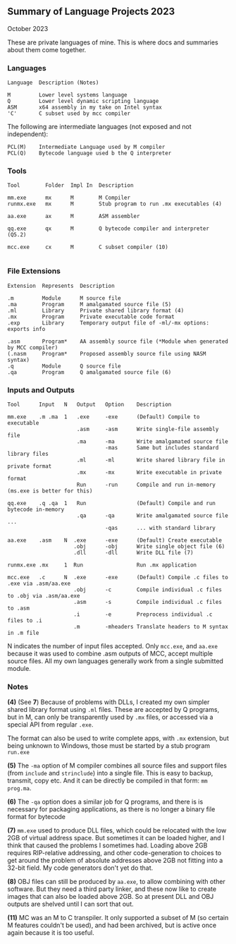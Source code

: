 ## Summary of Language Projects 2023

October 2023

These are private languages of mine. This is where docs and summaries about them come together.

### Languages
```
Language  Description (Notes)

M         Lower level systems language
Q         Lower level dynamic scripting language
ASM       x64 assembly in my take on Intel syntax
'C'       C subset used by mcc compiler
```
The following are intermediate languages (not exposed and not independent):
```
PCL(M)    Intermediate Language used by M compiler
PCL(Q)    Bytecode language used b the Q interpreter
```

### Tools
```
Tool        Folder  Impl In  Description

mm.exe      mx      M        M Compiler
runmx.exe   mx      M        Stub program to run .mx executables (4)

aa.exe      ax      M        ASM assembler

qq.exe      qx      M        Q bytecode compiler and interpreter (Q5.2)

mcc.exe     cx      M        C subset compiler (10)
  
```

### File Extensions
```
Extension  Represents  Description

.m         Module      M source file
.ma        Program     M amalgamated source file (5)
.ml        Library     Private shared library format (4)
.mx        Program     Private executable code format
.exp       Library     Temporary output file of -ml/-mx options: exports info

.asm       Program*    AA assembly source file (*Module when generated by MCC compiler)
(.nasm     Program*    Proposed assembly source file using NASM syntax)
.q         Module      Q source file
.qa        Program     Q amalgamated source file (6)

```

### Inputs and Outputs
```
Tool      Input   N   Output   Option    Description

mm.exe    .m .ma  1   .exe     -exe      (Default) Compile to executable
                      .asm     -asm      Write single-file assembly file
                      .ma      -ma       Write amalgamated source file
                               -mas      Same but includes standard library files
                      .ml      -ml       Write shared library file in private format
                      .mx      -mx       Write executable in private format
                      Run      -run      Compile and run in-memory (ms.exe is better for this)

qq.exe    .q .qa  1   Run                (Default) Compile and run bytecode in-memory
                      .qa      -qa       Write amalgamated source file ...
                               -qas      ... with standard library

aa.exe    .asm    N  .exe      -exe      (Default) Create executable
                     .obj      -obj      Write single object file (6)
                     .dll      -dll      Write DLL file (7)

runmx.exe .mx     1  Run                 Run .mx application

mcc.exe   .c      N  .exe      -exe      (Default) Compile .c files to .exe via .asm/aa.exe
                     .obj      -c        Compile individual .c files to .obj via .asm/aa.exe
                     .asm      -s        Compile individual .c files to .asm
                     .i        -e        Preprocess individual .c files to .i
                     .m        -mheaders Translate headers to M syntax in .m file
```

N indicates the number of input files accepted. Only `mcc.exe`, and `aa.exe` because it was used to combine .asm outputs of MCC, accept multiple source files. All my own languages generally work from a single submitted module.

### Notes

**(4)** (See **7**) Because of problems with DLLs, I created my own simpler shared library format using `.ml` files. These are accepted by Q programs, but in M, can only be transparently used by `.mx` files, or accessed via a special API from regular `.exe`.

The format can also be used to write complete apps, with `.mx` extension, but being unknown to Windows, those must be started by a stub program `run.exe`

**(5)** The `-ma` option of M compiler combines all source files and support files (from `include` and `strinclude`) into a single file. This is easy to backup, transmit, copy etc. And it can be directly be compiled in that form: `mm prog.ma`.

**(6)** The `-qa` option does a similar job for Q programs, and there is is necessary for packaging applications, as there is no longer a binary file format for bytecode

**(7)** `mm.exe` used to produce DLL files, which could be relocated with the low 2GB of virtual address space. But sometimes it can be loaded higher, and I think that caused the problems I sometimes had. Loading above 2GB requires RIP-relative addressing, and other code-generation to choices to get around the problem of absolute addresses above 2GB not fitting into a 32-bit field. My code generators don't yet do that.

**(8)** OBJ files can still be produced by `aa.exe`, to allow combining with other software. But they need a third party linker, and these now like to create images that can also be loaded above 2GB. So at present DLL and OBJ outputs are shelved until I can sort that out.

**(11)** MC was an M to C transpiler. It only supported a subset of M (so certain M features couldn't be used), and had been archived, but is active once again because it is too useful.
